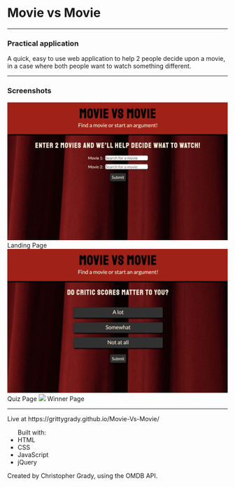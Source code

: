 <h1>Movie vs Movie</h1>
<hr>
<h3>Practical application</h3>
A quick, easy to use web application to help 2 people decide upon a movie, in a case where both people want to watch something different.
<hr>
<h3>Screenshots</h3>
<img src="https://github.com/grittygrady/Movie-Vs-Movie/blob/master/previews/landing-page.png">
Landing Page
<img src="https://github.com/grittygrady/Movie-Vs-Movie/blob/master/previews/quiz-page.png">
Quiz Page
<img src="https://github.com/grittygrady/Movie-Vs-Movie/blob/master/previews/winner-page.png">
Winner Page
<hr>
Live at https://grittygrady.github.io/Movie-Vs-Movie/
<ul>
Built with:
  <li>HTML</li>
  <li>CSS</li>
  <li>JavaScript</li>
  <li>jQuery</li>
 </ul>
 
Created by Christopher Grady, using the OMDB API.
